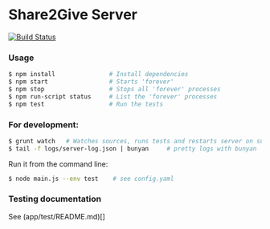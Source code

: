 Share2Give Server
========================

[![Build Status](https://drone.io/bitbucket.org/share2give/s2g-server/status.png)](https://drone.io/bitbucket.org/share2give/s2g-server/latest)

### Usage 

```bash
$ npm install               # Install dependencies
$ npm start                 # Starts 'forever'
$ npm stop                  # Stops all 'forever' processes
$ npm run-script status     # List the 'forever' processes
$ npm test                  # Run the tests
```

### For development:

```bash
$ grunt watch   # Watches sources, runs tests and restarts server on success
$ tail -f logs/server-log.json | bunyan     # pretty logs with bunyan
```

Run it from the command line:
```bash
$ node main.js --env test    # see config.yaml
```

### Testing documentation

See (app/test/README.md)[]
